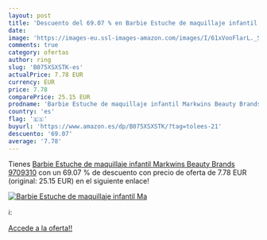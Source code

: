 ```yaml
---
layout: post
title: 'Descuento del 69.07 % en Barbie Estuche de maquillaje infantil Ma'
date: 
image: 'https://images-eu.ssl-images-amazon.com/images/I/61xVooFlarL._SL200_.jpg'
comments: true
category: ofertas
author: ring
slug: 'B075XSXSTK-es'
actualPrice: 7.78 EUR
currency: EUR
price: 7.78
comparePrice: 25.15 EUR
prodname: 'Barbie Estuche de maquillaje infantil Markwins Beauty Brands 9709310'
country: 'es'
flag: '🇪🇸'
buyurl: 'https://www.amazon.es/dp/B075XSXSTK/?tag=tolees-21'
descuento: '69.07'
average: '7.78'
---
```


Tienes [Barbie Estuche de maquillaje infantil Markwins Beauty Brands 9709310](https://www.amazon.es/dp/B075XSXSTK/?tag=tolees-21) con un 69.07 % de descuento con precio de oferta de 7.78 EUR (original: 25.15 EUR) en el siguiente enlace!

[![Barbie Estuche de maquillaje infantil Ma](https://images-eu.ssl-images-amazon.com/images/I/61xVooFlarL._SL200_.jpg)](https://www.amazon.es/dp/B075XSXSTK/?tag=tolees-21)

ℹ️:


[Accede a la oferta!!](https://www.amazon.es/dp/B075XSXSTK/?tag=tolees-21)
